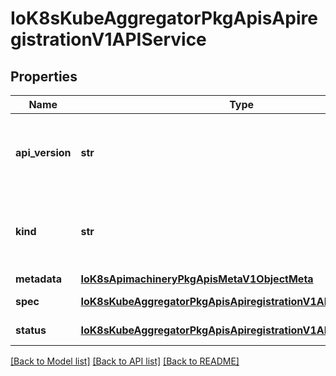 # IoK8sKubeAggregatorPkgApisApiregistrationV1APIService

## Properties
Name | Type | Description | Notes
------------ | ------------- | ------------- | -------------
**api_version** | **str** | APIVersion defines the versioned schema of this representation of an object. Servers should convert recognized schemas to the latest internal value, and may reject unrecognized values. More info: https://git.k8s.io/community/contributors/devel/api-conventions.md#resources | [optional] 
**kind** | **str** | Kind is a string value representing the REST resource this object represents. Servers may infer this from the endpoint the client submits requests to. Cannot be updated. In CamelCase. More info: https://git.k8s.io/community/contributors/devel/api-conventions.md#types-kinds | [optional] 
**metadata** | [**IoK8sApimachineryPkgApisMetaV1ObjectMeta**](IoK8sApimachineryPkgApisMetaV1ObjectMeta.md) |  | [optional] 
**spec** | [**IoK8sKubeAggregatorPkgApisApiregistrationV1APIServiceSpec**](IoK8sKubeAggregatorPkgApisApiregistrationV1APIServiceSpec.md) | Spec contains information for locating and communicating with a server | [optional] 
**status** | [**IoK8sKubeAggregatorPkgApisApiregistrationV1APIServiceStatus**](IoK8sKubeAggregatorPkgApisApiregistrationV1APIServiceStatus.md) | Status contains derived information about an API server | [optional] 

[[Back to Model list]](../README.md#documentation-for-models) [[Back to API list]](../README.md#documentation-for-api-endpoints) [[Back to README]](../README.md)


